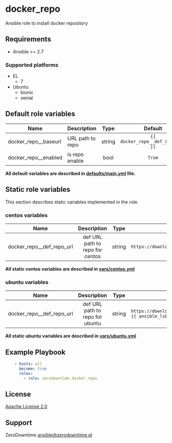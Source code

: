 # docker_repo

Ansible role to install docker repository

## Requirements

- Ansible >= 2.7

### Supported platforms

- EL
  - 7
- Ubuntu
  - bionic
  - xenial

## Default role variables

| Name                 | Description      |  Type  |              Default              | Required |
| -------------------- | ---------------- |:------:|:---------------------------------:|:--------:|
| docker_repo__baseurl | URL path to repo | string | `{{ docker_repo__def_repo_url }}` |   True   |
| docker_repo__enabled | is repo enable   |  bool  |              `True`               |   True   |

**All default variables are described in [defaults/main.yml](defaults/main.yml) file.**

## Static role variables

This section describes static variables implemented in the role.



### centos variables

| Name                      |           Description           |  Type  | Default                                                       |
| ------------------------- |:-------------------------------:|:------:| ------------------------------------------------------------- |
| docker_repo__def_repo_url | def URL path to repo for centos | string | `https://download.docker.com/linux/centos/7/$basearch/stable` |

**All static centos variables are described in [vars/centos.yml](vars/centos.yml)**

### ubuntu variables

| Name                      |           Description           |  Type  | Default                                                               |
| ------------------------- |:-------------------------------:|:------:| --------------------------------------------------------------------- |
| docker_repo__def_repo_url | def URL path to repo for ubuntu | string | `https://download.docker.com/linux/ubuntu {{ ansible_lsb.codename }}` |

**All static ubuntu variables are described in [vars/ubuntu.yml](vars/ubuntu.yml)**

## Example Playbook

```yaml
    - hosts: all
      become: true
      roles:
        - role: zerodowntime.docker_repo
```

## License

[Apache License 2.0](LICENSE)

## Support

ZeroDowntime <ansible@zerodowntime.pl>
